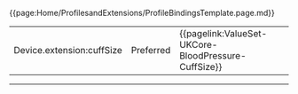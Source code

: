{{page:Home/ProfilesandExtensions/ProfileBindingsTemplate.page.md}}

<table id="addToBindings">
<tr>
<td>Device.extension:cuffSize</td>
<td>Preferred</td>
<td>{{pagelink:ValueSet-UKCore-BloodPressure-CuffSize}}</td>
</tr>
</table>

---

